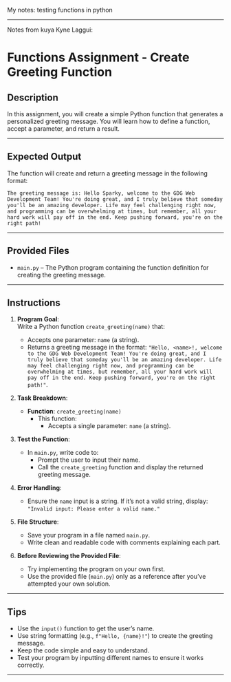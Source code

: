 My notes: testing functions in python

---

Notes from kuya Kyne Laggui:
# Functions Assignment - Create Greeting Function

## Description

In this assignment, you will create a simple Python function that generates a personalized greeting message. You will learn how to define a function, accept a parameter, and return a result.

---

## Expected Output

The function will create and return a greeting message in the following format:

```
The greeting message is: Hello Sparky, welcome to the GDG Web Development Team! You're doing great, and I truly believe that someday you'll be an amazing developer. Life may feel challenging right now, and programming can be overwhelming at times, but remember, all your hard work will pay off in the end. Keep pushing forward, you're on the right path!
```

---

## Provided Files

- `main.py` – The Python program containing the function definition for creating the greeting message.

---

## Instructions

1. **Program Goal**:  
   Write a Python function `create_greeting(name)` that:

   - Accepts one parameter: `name` (a string).
   - Returns a greeting message in the format: `"Hello, <name>!, welcome to the GDG Web Development Team! You're doing great, and I truly believe that someday you'll be an amazing developer. Life may feel challenging right now, and programming can be overwhelming at times, but remember, all your hard work will pay off in the end. Keep pushing forward, you're on the right path!"`.

2. **Task Breakdown**:

   - **Function**: `create_greeting(name)`
     - This function:
       - Accepts a single parameter: `name` (a string).

3. **Test the Function**:

   - In `main.py`, write code to:
     - Prompt the user to input their name.
     - Call the `create_greeting` function and display the returned greeting message.

4. **Error Handling**:

   - Ensure the `name` input is a string. If it’s not a valid string, display: `"Invalid input: Please enter a valid name."`

5. **File Structure**:

   - Save your program in a file named `main.py`.
   - Write clean and readable code with comments explaining each part.

6. **Before Reviewing the Provided File**:
   - Try implementing the program on your own first.
   - Use the provided file (`main.py`) only as a reference after you’ve attempted your own solution.

---

## Tips

- Use the `input()` function to get the user’s name.
- Use string formatting (e.g., `f"Hello, {name}!"`) to create the greeting message.
- Keep the code simple and easy to understand.
- Test your program by inputting different names to ensure it works correctly.

---